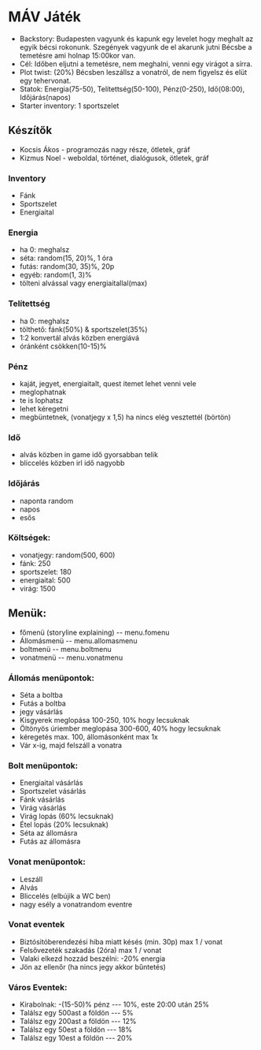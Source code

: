 # MÁV Játék
- Backstory: Budapesten vagyunk és kapunk egy levelet hogy meghalt az egyik bécsi rokonunk. Szegények vagyunk de el akarunk jutni Bécsbe a temetésre ami holnap 15:00kor van.
- Cél: Időben eljutni a temetésre, nem meghalni, venni egy virágot a sírra.
- Plot twist: (20%) Bécsben leszállsz a vonatról, de nem figyelsz és elüt egy tehervonat.
- Statok: Energia(75-50), Telítettség(50-100), Pénz(0-250), Idő(08:00), Időjárás(napos)
- Starter inventory: 1 sportszelet

## Készítők
- Kocsis Ákos - programozás nagy része, ötletek, gráf
- Kizmus Noel - weboldal, történet, dialógusok, ötletek, gráf

### Inventory
- Fánk
- Sportszelet
- Energiaital

### Energia
- ha 0: meghalsz
- séta: random(15, 20)%, 1 óra
- futás: random(30, 35)%, 20p
- egyéb: random(1, 3)%
- tölteni alvással vagy energiaitallal(max)

### Telítettség
- ha 0: meghalsz
- tölthető: fánk(50%) & sportszelet(35%)
- 1:2 konvertál alvás közben energiává
- óránként csökken(10-15)%

### Pénz
- kaját, jegyet, energiaitalt, quest itemet lehet venni vele
- meglophatnak
- te is lophatsz
- lehet kéregetni
- megbüntetnek, (vonatjegy x 1,5) ha nincs elég vesztettél (börtön)

### Idő
- alvás közben in game idő gyorsabban telik
- bliccelés közben irl idő nagyobb

### Időjárás
- naponta random
- napos
- esős

### Költségek:
- vonatjegy: random(500, 600)
- fánk: 250
- sportszelet: 180
- energiaital: 500
- virág: 1500

## Menük:
- főmenü (storyline explaining) -- menu.fomenu
- Állomásmenü -- menu.allomasmenu
- boltmenü -- menu.boltmenu
- vonatmenü -- menu.vonatmenu

### Állomás menüpontok:
- Séta a boltba
- Futás a boltba
- jegy vásárlás
- Kisgyerek meglopása 100-250, 10% hogy lecsuknak
- Öltönyös úriember meglopása 300-600, 40% hogy lecsuknak
- kéregetés max. 100, állomásonként max 1x
- Vár x-ig, majd felszáll a vonatra

### Bolt menüpontok:
- Energiaital vásárlás
- Sportszelet vásárlás
- Fánk vásárlás
- Virág vásárlás
- Virág lopás (60% lecsuknak)
- Étel lopás (20% lecsuknak)
- Séta az állomásra
- Futás az állomásra

### Vonat menüpontok:
- Leszáll
- Alvás
- Bliccelés (elbújik a WC ben)
- nagy esély a vonatrandom eventre

### Vonat eventek
- Biztósitóberendezési hiba miatt késés (min. 30p) max 1 / vonat
- Felsővezeték szakadás (2óra) max 1 / vonat
- Valaki elkezd hozzád beszélni: -20% energia
- Jön az ellenőr (ha nincs jegy akkor bűntetés)

### Város Eventek:
- Kirabolnak: -(15-50)% pénz                    --- 10%, este 20:00 után 25%
- Találsz egy 500ast a földön                   --- 5%
- Találsz egy 200ast a földön                   --- 12%
- Találsz egy 50est a földön                    --- 18%
- Találsz egy 10est a földön                    --- 20%
